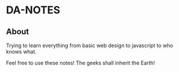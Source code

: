 # DA-NOTES

## About

Trying to learn everything from basic web design to javascript to who knows what.

Feel free to use these notes! The geeks shall inherit the Earth!
